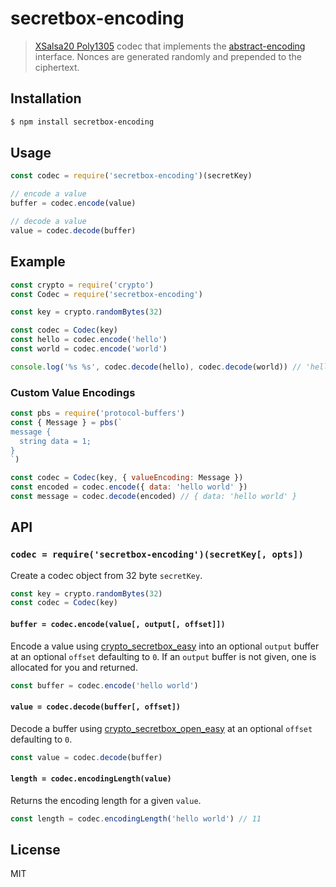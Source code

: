 secretbox-encoding
==================

> [XSalsa20 Poly1305][secretbox] codec that implements the [abstract-encoding][abstract-encoding] interface.
> Nonces are generated randomly and prepended to the ciphertext.

## Installation

```sh
$ npm install secretbox-encoding
```

## Usage

```js
const codec = require('secretbox-encoding')(secretKey)

// encode a value
buffer = codec.encode(value)

// decode a value
value = codec.decode(buffer)
```

## Example

```js
const crypto = require('crypto')
const Codec = require('secretbox-encoding')

const key = crypto.randomBytes(32)

const codec = Codec(key)
const hello = codec.encode('hello')
const world = codec.encode('world')

console.log('%s %s', codec.decode(hello), codec.decode(world)) // 'hello world'
```

### Custom Value Encodings

```js
const pbs = require('protocol-buffers')
const { Message } = pbs(`
message {
  string data = 1;
}
`)

const codec = Codec(key, { valueEncoding: Message })
const encoded = codec.encode({ data: 'hello world' })
const message = codec.decode(encoded) // { data: 'hello world' }
```

## API

### `codec = require('secretbox-encoding')(secretKey[, opts])`

Create a codec object from 32 byte `secretKey`.

```js
const key = crypto.randomBytes(32)
const codec = Codec(key)
```

#### `buffer = codec.encode(value[, output[, offset]])`

Encode a value using [crypto_secretbox_easy](https://download.libsodium.org/doc/secret-key_cryptography/secretbox) into an optional `output` buffer at an optional `offset`
defaulting to `0`. If an `output` buffer is not given, one is allocated
for you and returned.

```js
const buffer = codec.encode('hello world')
```

#### `value = codec.decode(buffer[, offset])`

Decode a buffer using [crypto_secretbox_open_easy](
https://download.libsodium.org/doc/secret-key_cryptography/secretbox)
at an optional `offset` defaulting to `0`.

```js
const value = codec.decode(buffer)
```

#### `length = codec.encodingLength(value)`

Returns the encoding length for a given `value`.

```js
const length = codec.encodingLength('hello world') // 11
```

## License

MIT


[abstract-encoding]: https://github.com/mafintosh/abstract-encoding
[secretbox]: https://download.libsodium.org/doc/secret-key_cryptography/secretbox
